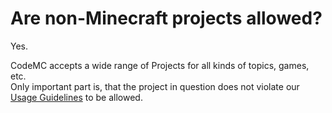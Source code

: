 # Are non-Minecraft projects allowed?
Yes.

CodeMC accepts a wide range of Projects for all kinds of topics, games, etc.  
Only important part is, that the project in question does not violate our [Usage Guidelines](../usage-guidelines.md) to be allowed.